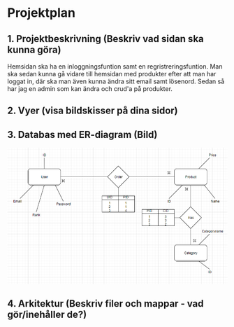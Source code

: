 # Projektplan

## 1. Projektbeskrivning (Beskriv vad sidan ska kunna göra)
Hemsidan ska ha en inloggningsfuntion samt en regristreringsfuntion. Man ska sedan kunna gå vidare till hemsidan med produkter efter att man har loggat in, där ska man även kunna ändra sitt email samt lösenord. Sedan så har jag en admin som kan ändra och crud'a på produkter.
## 2. Vyer (visa bildskisser på dina sidor)
## 3. Databas med ER-diagram (Bild)
![Flowchart](Flowchart.png)
## 4. Arkitektur (Beskriv filer och mappar - vad gör/inehåller de?)
